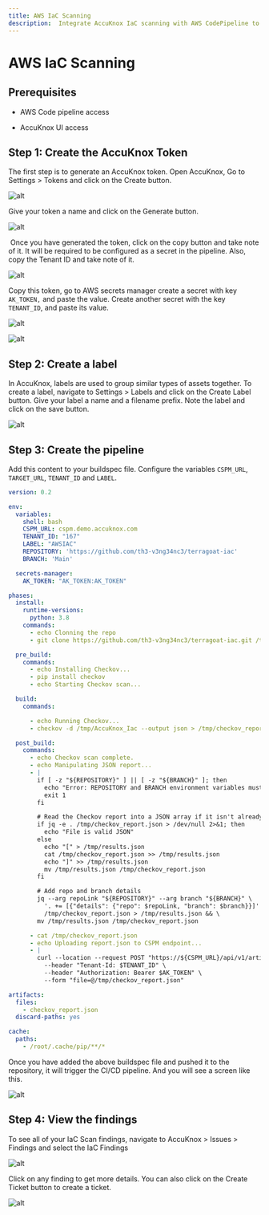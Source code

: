 ```yaml
---
title: AWS IaC Scanning
description:  Integrate AccuKnox IaC scanning with AWS CodePipeline to automatically identify and remediate infrastructure vulnerabilities in Terraform and CloudFormation.
---
```


# AWS IaC Scanning

## Prerequisites

- AWS Code pipeline access

- AccuKnox UI access

## Step 1: Create the AccuKnox Token

The first step is to generate an AccuKnox token. Open AccuKnox, Go to Settings > Tokens and click on the Create button.

![alt](images/aws-iac-scan/1.png)

Give your token a name and click on the Generate button.

![alt](images/aws-iac-scan/2.png)

 Once you have generated the token, click on the copy button and take note of it. It will be required to be configured as a secret in the pipeline. Also, copy the Tenant ID and take note of it.

![alt](images/aws-iac-scan/3.png)

Copy this token, go to AWS secrets manager create a secret with key `AK_TOKEN,` and paste the value. Create another secret with the key `TENANT_ID`, and paste its value.

![alt](images/aws-iac-scan/4.png)

![alt](images/aws-iac-scan/5.png)

## Step 2: Create a label

In AccuKnox, labels are used to group similar types of assets together. To create a label, navigate to Settings > Labels and click on the Create Label button. Give your label a name and a filename prefix. Note the label and click on the save button.

![alt](images/aws-iac-scan/6.png)

## Step 3: Create the pipeline

Add this content to your buildspec file. Configure the variables `CSPM_URL`, `TARGET_URL`, `TENANT_ID` and `LABEL`.

```yaml
version: 0.2

env:
  variables:
    shell: bash
    CSPM_URL: cspm.demo.accuknox.com
    TENANT_ID: "167"
    LABEL: "AWSIAC"
    REPOSITORY: 'https://github.com/th3-v3ng34nc3/terragoat-iac'
    BRANCH: 'Main'

  secrets-manager:
    AK_TOKEN: "AK_TOKEN:AK_TOKEN"

phases:
  install:
    runtime-versions:
      python: 3.8
    commands:
      - echo Clonning the repo
      - git clone https://github.com/th3-v3ng34nc3/terragoat-iac.git /tmp/AccuKnox_Iac

  pre_build:
    commands:
      - echo Installing Checkov...
      - pip install checkov
      - echo Starting Checkov scan...

  build:
    commands:

      - echo Running Checkov...
      - checkov -d /tmp/AccuKnox_Iac --output json > /tmp/checkov_report.json || true

  post_build:
    commands:
      - echo Checkov scan complete.
      - echo Manipulating JSON report...
      - |
        if [ -z "${REPOSITORY}" ] || [ -z "${BRANCH}" ]; then
          echo "Error: REPOSITORY and BRANCH environment variables must be set"
          exit 1
        fi

        # Read the Checkov report into a JSON array if it isn't already in one
        if jq -e . /tmp/checkov_report.json > /dev/null 2>&1; then
          echo "File is valid JSON"
        else
          echo "[" > /tmp/results.json
          cat /tmp/checkov_report.json >> /tmp/results.json
          echo "]" >> /tmp/results.json
          mv /tmp/results.json /tmp/checkov_report.json
        fi

        # Add repo and branch details
        jq --arg repoLink "${REPOSITORY}" --arg branch "${BRANCH}" \
          '. += [{"details": {"repo": $repoLink, "branch": $branch}}]' \
          /tmp/checkov_report.json > /tmp/results.json && \
        mv /tmp/results.json /tmp/checkov_report.json

      - cat /tmp/checkov_report.json
      - echo Uploading report.json to CSPM endpoint...
      - |
        curl --location --request POST "https://${CSPM_URL}/api/v1/artifact/?tenant_id=${TENANT_ID}&label_id=$LABEL&data_type=IAC&save_to_s3=true" \
          --header "Tenant-Id: $TENANT_ID" \
          --header "Authorization: Bearer $AK_TOKEN" \
          --form "file=@/tmp/checkov_report.json"

artifacts:
  files:
    - checkov_report.json
  discard-paths: yes

cache:
  paths:
    - /root/.cache/pip/**/*
```

Once you have added the above buildspec file and pushed it to the repository, it will trigger the CI/CD pipeline. And you will see a screen like this.

![alt](images/aws-iac-scan/7.png)

## Step 4: View the findings

To see all of your IaC Scan findings, navigate to AccuKnox > Issues > Findings and select the IaC Findings

![alt](images/aws-iac-scan/8.png)

Click on any finding to get more details. You can also click on the Create Ticket button to create a ticket.

![alt](images/aws-iac-scan/9.png)
